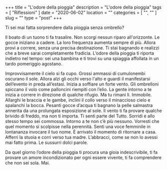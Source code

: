 +++
title = "L'odore della pioggia"
description = "L'odore della pioggia"
tags = [ "Riflessioni" ]
date = "2020-06-02"
location = ""
categories = [
  "",
  ""
]
slug = ""
type = "post"
+++

Ti sei mai fatta sorprendere dalla pioggia senza ombrello?

Il boato di un tuono ti fa trasalire. Non scorgi nessun riparo all'orizzonte. Le gocce iniziano a cadere. La loro frequenza aumenta sempre di più. Allora provi a correre, senza una precisa destinazione. Ti stai bagnando e realizzi che a breve sarai completamente fradicia. L’odore della pioggia ti riporta indietro nel tempo: sei una bambina e ti trovi su una spiaggia affollata in un tardo pomeriggio agostano. 

Improvvisamente il cielo si fa cupo. Grossi ammassi di cumulonembi oscurano il sole. Allora alzi gli occhi verso l'alto e guardi il manifestarsi dell’evento in preda all’estasi. Inizia a soffiare un forte vento. Gli ombrelloni spiccano il volo  come palloncini riempiti con l’elio. La gente intorno a te inizia a correre in direzione di qualche rifugio. Ma tu rimani lì. Immobile. Allarghi le braccia e le gambe, inclini il collo verso il minaccioso cielo e spalanchi la bocca. Pesanti gocce d’acqua ti bagnano la pelle salmastra annerita da una prolungata esposizione al sole. Il vento ti fa provare qualche brivido di freddo, ma non ti importa. Ti senti parte del Tutto. Sorridi e allo stesso tempo sei commossa. Intorno a te non c’è più nessuno. Vorresti che quel momento si scolpisse nella perennità. Senti una voce femminile in lontananza invocare il tuo nome. È arrivato il momento di ritornare a casa. Afferri la stuoia e corri verso tua madre. L’abbracci, come se non lo avessi mai fatto prima. Le sussurri dolci parole. 

Da quel giorno l’odore della pioggia ti procura una gioia indescrivibile, ti fa provare un amore incondizionato per ogni essere vivente, ti fa comprendere che non sei sola. Mai. 
